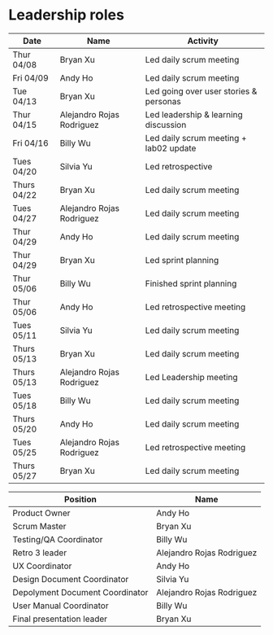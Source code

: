 # Leadership roles

| Date      | Name              | Activity                                               |
|-----------|-------------------|--------------------------------------------------------|
| Thur 04/08| Bryan Xu     | Led daily scrum meeting                      | 
| Fri 04/09 | Andy Ho  | Led daily scrum meeting      | 
| Tue 04/13 | Bryan Xu       | Led going over user stories & personas                                  | 
| Thur 04/15 | Alejandro Rojas Rodriguez       | Led leadership & learning discussion                                  |
| Fri 04/16 | Billy Wu       | Led daily scrum meeting + lab02 update                                  |
| Tues 04/20 | Silvia Yu       | Led retrospective                                  |
| Thurs 04/22 | Bryan Xu       | Led daily scrum meeting                                  |
| Tues 04/27 | Alejandro Rojas Rodriguez         | Led daily scrum meeting                                  |
| Thur 04/29| Andy Ho     | Led daily scrum meeting                      | 
| Thur 04/29| Bryan Xu    | Led sprint planning                      | 
| Thur 05/06| Billy Wu    | Finished sprint planning                 | 
| Thur 05/06| Andy Ho    | Led retrospective meeting                 | 
| Tues 05/11| Silvia Yu    | Led daily scrum meeting                 | 
| Thurs 05/13| Bryan Xu    | Led daily scrum meeting                 | 
| Thurs 05/13| Alejandro Rojas Rodriguez | Led Leadership meeting |
| Tues 05/18| Billy Wu | Led daily scrum meeting |
| Thurs 05/20| Andy Ho | Led daily scrum meeting |
| Tues 05/25| Alejandro Rojas Rodriguez | Led retrospective meeting |
| Thurs 05/27| Bryan Xu | Led daily scrum meeting |


| Position      | Name              | 
|-----------|-------------------|
| Product Owner| Andy Ho     | 
| Scrum Master | Bryan Xu  | 
| Testing/QA Coordinator |    Billy Wu    | 
| Retro 3 leader | Alejandro Rojas Rodriguez       |                                   
| UX Coordinator | Andy Ho       | 
| Design Document Coordinator | Silvia Yu       | 
| Depolyment Document Coordinator | Alejandro Rojas Rodriguez       |
| User Manual Coordinator | Billy Wu         | 
| Final presentation leader| Bryan Xu     | 


